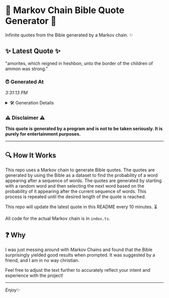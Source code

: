 # 📖 Markov Chain Bible Quote Generator 📖

Infinite quotes from the Bible generated by a Markov chain. ✨

## ✨ Latest Quote ✨
"amorites, which reigned in heshbon, unto the border of the children of ammon was strong."

### ⏰ Generated At
*3:31:13 PM*

<details>
    <summary>🛠️ Generation Details</summary>
    <p>
        <strong>🌱 Seed:</strong> amorites,<br>
        <strong>🔄 Iterations:</strong> 14<br>
        <strong>📜 Context History:</strong><br>[ amorites, ]: which<br>[ amorites,, which ]: reigned<br>[ amorites,, which, reigned ]: in<br>[ amorites,, which, reigned, in ]: heshbon,<br>[ amorites,, which, reigned, in, heshbon, ]: unto<br>[ amorites,, which, reigned, in, heshbon,, unto ]: the<br>[ which, reigned, in, heshbon,, unto, the ]: border<br>[ reigned, in, heshbon,, unto, the, border ]: of<br>[ in, heshbon,, unto, the, border, of ]: the<br>[ heshbon,, unto, the, border, of, the ]: children<br>[ unto, the, border, of, the, children ]: of<br>[ the, border, of, the, children, of ]: ammon<br>[ border, of, the, children, of, ammon ]: was<br>[ of, the, children, of, ammon, was ]: strong.<br>
    </p>
</details>

### ⚠️ Disclaimer ⚠️
**This quote is generated by a program and is not to be taken seriously. It is purely for entertainment purposes.**

---

## 🔍 How It Works

This repo uses a Markov chain to generate Bible quotes. The quotes are generated by using the Bible as a dataset to find the probability of a word appearing after a sequence of words. The quotes are generated by starting with a random word and then selecting the next word based on the probability of it appearing after the current sequence of words. This process is repeated until the desired length of the quote is reached.

This repo will update the latest quote in this README every 10 minutes. ⏳

All code for the actual Markov chain is in `index.ts`.

## ❓ Why

I was just messing around with Markov Chains and found that the Bible surprisingly yielded good results when prompted. 
It was suggested by a friend, and I am in no way christian.

Feel free to adjust the text further to accurately reflect your intent and experience with the project!

---

*Enjoy*✨
